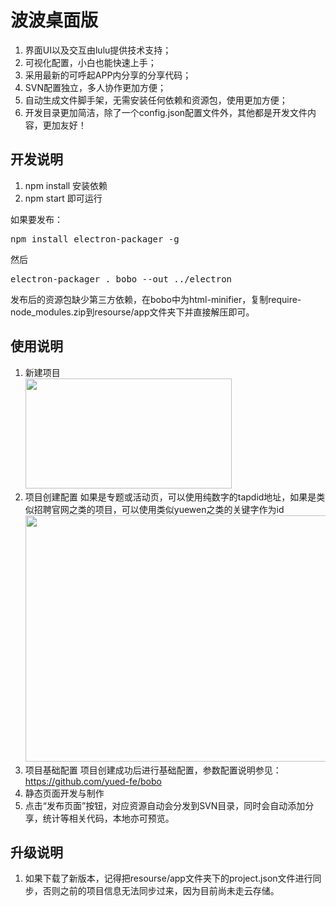 # 波波桌面版

1. 界面UI以及交互由lulu提供技术支持；
2. 可视化配置，小白也能快速上手；
3. 采用最新的可呼起APP内分享的分享代码；
4. SVN配置独立，多人协作更加方便；
5. 自动生成文件脚手架，无需安装任何依赖和资源包，使用更加方便；
6. 开发目录更加简洁，除了一个config.json配置文件外，其他都是开发文件内容，更加友好！

## 开发说明

1. npm install 安装依赖
2. npm start 即可运行

如果要发布：
<pre>npm install electron-packager -g</pre>
然后
<pre>electron-packager . bobo --out ../electron</pre>
发布后的资源包缺少第三方依赖，在bobo中为html-minifier，复制require-node_modules.zip到resourse/app文件夹下并直接解压即可。



## 使用说明

1. 新建项目<br><img src="https://qidian.qpic.cn/qidian_common/349573/a78f7558e233bd11543a93244fa1ac14/0" width="330" height="176">
2. 项目创建配置
   如果是专题或活动页，可以使用纯数字的tapdid地址，如果是类似招聘官网之类的项目，可以使用类似yuewen之类的关键字作为id<br><img src="https://qidian.qpic.cn/qidian_common/349573/19346266bd9ec2a565478412198c0aca/0" width="557" height="394">
3. 项目基础配置
   项目创建成功后进行基础配置，参数配置说明参见：https://github.com/yued-fe/bobo
4. 静态页面开发与制作
5. 点击“发布页面”按钮，对应资源自动会分发到SVN目录，同时会自动添加分享，统计等相关代码，本地亦可预览。

## 升级说明

1. 如果下载了新版本，记得把resourse/app文件夹下的project.json文件进行同步，否则之前的项目信息无法同步过来，因为目前尚未走云存储。

